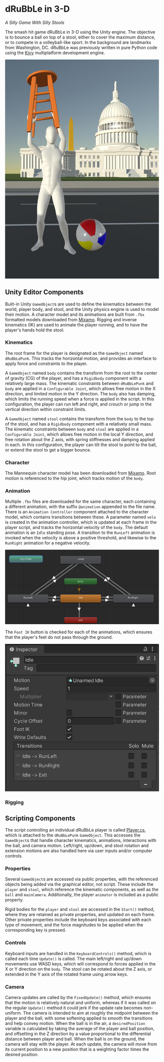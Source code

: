 # dRuBbLe in 3-D
_A Silly Game With Silly Stools_

The smash hit game dRuBbLe in 3-D using the Unity engine.
The objective is to bounce a ball on top of a stool, either to cover the maximum distance, or to compete in a volleyball-like sport.
In the background are landmarks from Washington, DC.
dRuBbLe was previously written in pure Python code using the [Kivy](kivy.org) multiplatform development engine.

![First look graphic with the dRuBbLePunk in front of the Capitol](images/d3firstLook.jpg)

## Unity Editor Components

Built-in Unity `GameObject`s are used to define the kinematics between the world, player body, and stool, and the Unity physics engine is used to model their motion.
A character model and its animations are built from `.fbx` formatted models downloaded from [Mixamo](mixamo.com).
Rigging and inverse kinematics (IK) are used to animate the player running, and to have the player's hands hold the stool.

### Kinematics

The root frame for the player is designated as the `GameObject` named `dRuBbLePunk`.
This tracks the horizontal motion, and provides an interface to apply force and constraints to the player.

A `GameObject` named `body` contains the transform from the root to the center of gravity (CG) of the player, and has a `Rigidbody` component with a relatively large mass.
The kinematic constraints between `dRuBbLePunk` and `body` are applied in a `Configurable Joint`, which allows free motion in the X direction, and limited motion in the Y direction.
The `body` also has damping, which limits the running speed when a force is applied in the script.
In this configuration, the player can run left and right, and crouch or jump in the vertical direction within constraint limits.

A `GameObject` named `stool` contains the transform from the `body` to the top of the stool, and has a `Rigidbody` component with a relatively small mass.
The kinematic constraints between `body` and `stool` are applied in a `Configurable Joint`, which allows free motion in the local Y direction, and free rotation about the Z axis, with spring stiffnesses and damping applied in each.
In this configuration, the player can tilt the stool to point to the ball, or extend the stool to get a bigger bounce.

### Character

The Mannequin character model has been downloaded from [Mixamo](mixamo.com).
Root motion is referenced to the hip joint, which tracks motion of the `body`.

### Animation

Multiple `.fbx` files are downloaded for the same character, each containing a different animation, with the suffix `@animation` appended to the file name.
There is an `Animation Controller` component attached to the character model, which contains transitions between these.
A parameter named `velo` is created in the animation controller, which is updated at each frame in the player script, and tracks the horizontal velocity of the `body`.
The default animation is an `Idle` standing pose.
A transition to the `RunLeft` animation is invoked when the velocity is above a positive threshold, and likewise to the `RunRight` animation for a negative velocity.

![Diagram of the animator](images/animator.png)

The `Foot IK` button is checked for each of the animations, which ensures that the player's feet do not pass through the ground.

![Make sure to check the Foot IK box](images/footIK.png)

### Rigging

## Scripting Components

The script controlling an individual dRuBbLe player is called [Player.cs](dRuBbLe3D/Assets/Player.cs), which is attached to the `dRuBbLePunk` `GameObject`.
This accesses the `GameObject`s that handle character kinematics, animations, interactions with the ball, and camera motion.
Left/right, up/down, and stool rotation and extension motions are also handled here via user inputs and/or computer controls.

### Properties

Several `GameObject`s are accessed via public properties, with the referenced objects being added via the graphical editor, not script.
These include the `player` and `stool`, which reference the kinematic components, as well as the `ball` and `mainCamera`.
Additionally, the player `animator` is included as a public property.

Rigid bodies for the `player` and `stool` are accessed in the `Start()` method, where they are retained as private properties, and updated on each frame.
Other private properties include the keyboard keys associated with each type of movement, and the force magnitudes to be applied when the corresponding key is pressed.

### Controls

Keyboard inputs are handled in the `KeyboardControls()` method, which is called each time `Update()` is called.
The main left/right and up/down movements use WASD keys, which will correspond to forces applied in the X or Y direction on the `body`.
The stool can be rotated about the Z axis, or extended in the Y axis of the rotated frame using arrow keys.

### Camera

Camera updates are called by the `FixedUpdate()` method, which ensures that the motion is relatively natural and uniform, whereas if it was called on the regular `Update()` method it could jerk if the update rate becomes non-uniform.
The camera is intended to aim at roughly the midpoint between the player and the ball, with some softening applied to smooth the transitions and help convey motion.
When the ball is in the air, a `desiredPosition` variable is calculated by taking the average of the player and ball position, and offsetting in the Z direction by a value proportional to the differential distance between player and ball.
When the ball is on the ground, the camera will stay with the player.
At each update, the camera will move from its current position to a new position that is a weighting factor times the desired position.
